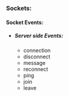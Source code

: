 ### Sockets:
#### Socket Events:
- ##### Server side Events:
    - connection
    - disconnect
    - message
    - reconnect
    - ping
    - join
    - leave
